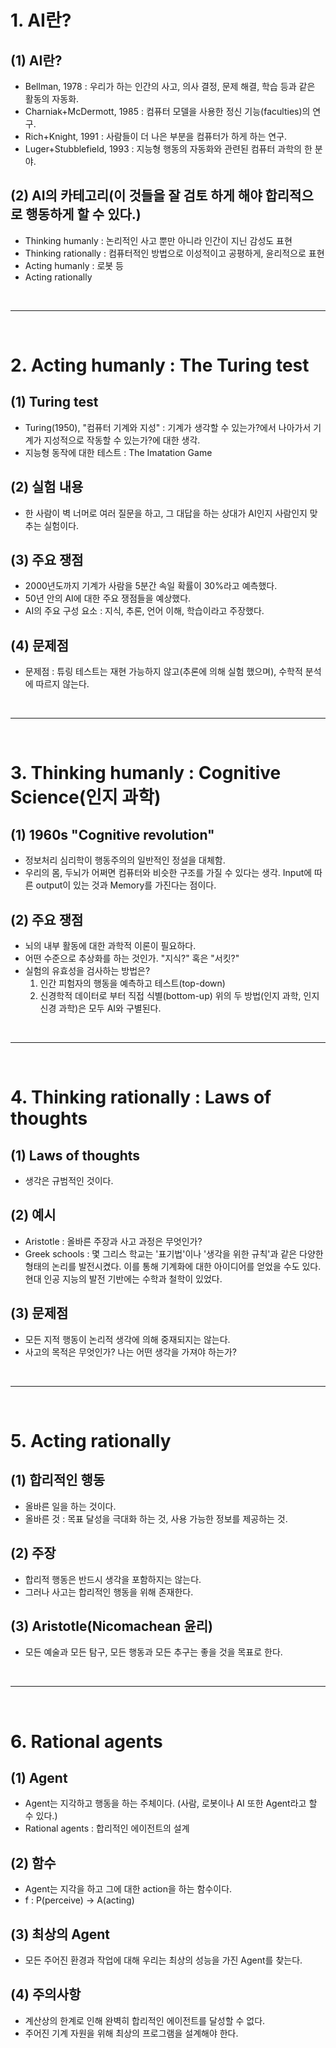 # 1. AI란?
## (1) AI란?
  - Bellman, 1978 : 우리가 하는 인간의 사고, 의사 결정, 문제 해결, 학습 등과 같은 활동의 자동화.
  - Charniak+McDermott, 1985 : 컴퓨터 모델을 사용한 정신 기능(faculties)의 연구.
  - Rich+Knight, 1991 : 사람들이 더 나은 부분을 컴퓨터가 하게 하는 연구.
  - Luger+Stubblefield, 1993 : 지능형 행동의 자동화와 관련된 컴퓨터 과학의 한 분야.

## (2) AI의 카테고리(이 것들을 잘 검토 하게 해야 합리적으로 행동하게 할 수 있다.)
  - Thinking humanly : 논리적인 사고 뿐만 아니라 인간이 지닌 감성도 표현
  - Thinking rationally : 컴퓨터적인 방법으로 이성적이고 공평하게, 윤리적으로 표현
  - Acting humanly : 로봇 등
  - Acting rationally

<br>
<hr>
<br>




# 2. Acting humanly : The Turing test
## (1) Turing test
  - Turing(1950), "컴퓨터 기계와 지성" : 기계가 생각할 수 있는가?에서 나아가서 기계가 지성적으로 작동할 수 있는가?에 대한 생각.
  - 지능형 동작에 대한 테스트 : The Imatation Game

## (2) 실험 내용
  - 한 사람이 벽 너머로 여러 질문을 하고, 그 대답을 하는 상대가 AI인지 사람인지 맞추는 실험이다.

## (3) 주요 쟁점
  - 2000년도까지 기계가 사람을 5분간 속일 확률이 30%라고 예측했다.
  - 50년 안의 AI에 대한 주요 쟁점들을 예상했다.
  - AI의 주요 구성 요소 : 지식, 추론, 언어 이해, 학습이라고 주장했다.

## (4) 문제점
  - 문제점 : 튜링 테스트는 재현 가능하지 않고(추론에 의해 실험 했으며), 수학적 분석에 따르지 않는다.


<br>
<hr>
<br>



# 3. Thinking humanly : Cognitive Science(인지 과학)
## (1) 1960s "Cognitive revolution"
  - 정보처리 심리학이 행동주의의 일반적인 정설을 대체함.
  - 우리의 몸, 두뇌가 어쩌면 컴퓨터와 비슷한 구조를 가질 수 있다는 생각. Input에 따른 output이 있는 것과 Memory를 가진다는 점이다.

## (2) 주요 쟁점
  - 뇌의 내부 활동에 대한 과학적 이론이 필요하다.
  - 어떤 수준으로 추상화를 하는 것인가. "지식?" 혹은 "서킷?"
  - 실험의 유효성을 검사하는 방법은?
    1) 인간 피험자의 행동을 예측하고 테스트(top-down)
    2) 신경학적 데이터로 부터 직접 식별(bottom-up)
    위의 두 방법(인지 과학, 인지 신경 과학)은 모두 AI와 구별된다.


<br>
<hr>
<br>



# 4. Thinking rationally : Laws of thoughts
## (1) Laws of thoughts
  - 생각은 규범적인 것이다.

## (2) 예시
  - Aristotle : 올바른 주장과 사고 과정은 무엇인가?
  - Greek schools : 몇 그리스 학교는 '표기법'이나 '생각을 위한 규칙'과 같은 다양한 형태의 논리를 발전시켰다.
    이를 통해 기계화에 대한 아이디어를 얻었을 수도 있다.
    현대 인공 지능의 발전 기반에는 수학과 철학이 있었다.

## (3) 문제점
  - 모든 지적 행동이 논리적 생각에 의해 중재되지는 않는다.
  - 사고의 목적은 무엇인가? 나는 어떤 생각을 가져야 하는가?


<br>
<hr>
<br>



# 5. Acting rationally
## (1) 합리적인 행동
  - 올바른 일을 하는 것이다.
  - 올바른 것 : 목표 달성을 극대화 하는 것, 사용 가능한 정보를 제공하는 것.

## (2) 주장
  - 합리적 행동은 반드시 생각을 포함하지는 않는다.
  - 그러나 사고는 합리적인 행동을 위해 존재한다.

## (3) Aristotle(Nicomachean 윤리)
  - 모든 예술과 모든 탐구, 모든 행동과 모든 추구는 좋을 것을 목표로 한다.


<br>
<hr>
<br>



# 6. Rational agents
## (1) Agent
  - Agent는 지각하고 행동을 하는 주체이다. (사람, 로봇이나 AI 또한 Agent라고 할 수 있다.)
  - Rational agents : 합리적인 에이전트의 설계

## (2) 함수
  - Agent는 지각을 하고 그에 대한 action을 하는 함수이다.
  - f : P(perceive) -> A(acting)

## (3) 최상의 Agent
  - 모든 주어진 환경과 작업에 대해 우리는 최상의 성능을 가진 Agent를 찾는다.

## (4) 주의사항
  - 계산상의 한계로 인해 완벽히 합리적인 에이전트를 달성할 수 없다.
  - 주어진 기계 자원을 위해 최상의 프로그램을 설계해야 한다.
